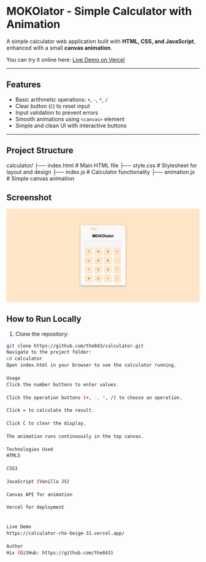 # MOKOlator - Simple Calculator with Animation

A simple calculator web application built with **HTML, CSS, and JavaScript**, enhanced with a small **canvas animation**.  

You can try it online here: [Live Demo on Vercel](https://calculator-rho-beige-31.vercel.app/)

---

## **Features**

- Basic arithmetic operations: `+`, `-`, `*`, `/`
- Clear button (`C`) to reset input
- Input validation to prevent errors
- Smooth animations using `<canvas>` element
- Simple and clean UI with interactive buttons

---

## **Project Structure**

calculator/
├── index.html # Main HTML file
├── style.css # Stylesheet for layout and design
├── index.js # Calculator functionality
├── animation.js # Simple canvas animation
## Screenshot 
![Calculator Screenshot](mokolator.png)

## **How to Run Locally**

1. Clone the repository:
```bash
git clone https://github.com/the843/calculator.git
Navigate to the project folder:
cd calculator
Open index.html in your browser to see the calculator running.

Usage
Click the number buttons to enter values.

Click the operation buttons (+, -, *, /) to choose an operation.

Click = to calculate the result.

Click C to clear the display.

The animation runs continuously in the top canvas.

Technologies Used
HTML5

CSS3

JavaScript (Vanilla JS)

Canvas API for animation

Vercel for deployment


Live Demo
https://calculator-rho-beige-31.vercel.app/

Author
Hix (GitHub: https://github.com/the843)


